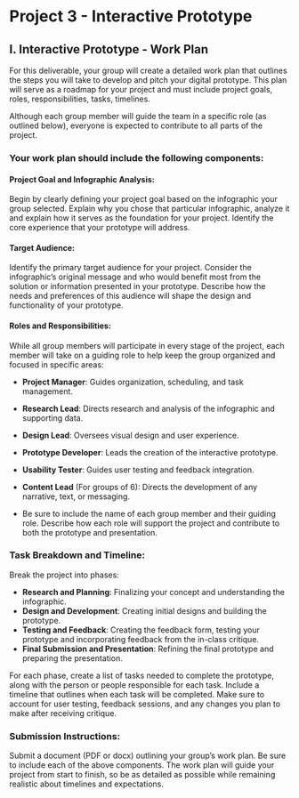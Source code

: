 # Project 3 - Interactive Prototype

## I. Interactive Prototype - Work Plan
For this deliverable, your group will create a detailed work plan that outlines the steps you will take to develop and pitch your digital prototype. This plan will serve as a roadmap for your project and must include project goals, roles, responsibilities, tasks, timelines.&nbsp;

Although each group member will guide the team in a specific role (as outlined below), everyone is expected to contribute to all parts of the project.

### Your work plan should include the following components:
#### Project Goal and Infographic Analysis:

Begin by clearly defining your project goal based on the infographic your group selected. Explain why you chose that particular infographic, analyze it and explain how it serves as the foundation for your project. Identify the core experience that your prototype will address.

#### Target Audience:

Identify the primary target audience for your project. Consider the infographic’s original message and who would benefit most from the solution or information presented in your prototype. Describe how the needs and preferences of this audience will shape the design and functionality of your prototype.

#### Roles and Responsibilities:

While all group members will participate in every stage of the project, each member will take on a guiding role to help keep the group organized and focused in specific areas:
- **Project Manager**: Guides organization, scheduling, and task management.
- **Research Lead**: Directs research and analysis of the infographic and supporting data.
- **Design Lead**: Oversees visual design and user experience.
- **Prototype Developer**: Leads the creation of the interactive prototype.
- **Usability Tester**: Guides user testing and feedback integration.
- **Content Lead** (For groups of 6): Directs the development of any narrative, text, or messaging.

- Be sure to include the name of each group member and their guiding role. Describe how each role will support the project and contribute to both the prototype and presentation.

### Task Breakdown and Timeline:
Break the project into phases:
- **Research and Planning**: Finalizing your concept and understanding the infographic.
- **Design and Development**: Creating initial designs and building the prototype.
- **Testing and Feedback**: Creating the feedback form, testing your prototype and incorporating feedback from the in-class critique.
- **Final Submission and Presentation**: Refining the final prototype and preparing the presentation.

For each phase, create a list of tasks needed to complete the prototype, along with the person or people responsible for each task. Include a timeline that outlines when each task will be completed. Make sure to account for user testing, feedback sessions, and any changes you plan to make after receiving critique.

### Submission Instructions:
Submit a document (PDF or docx) outlining your group’s work plan. Be sure to include each of the above components. The work plan will guide your project from start to finish, so be as detailed as possible while remaining realistic about timelines and expectations.
